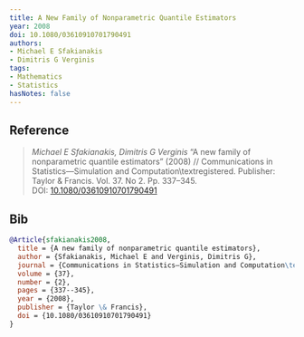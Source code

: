 ```yaml
---
title: A New Family of Nonparametric Quantile Estimators
year: 2008
doi: 10.1080/03610910701790491
authors:
- Michael E Sfakianakis
- Dimitris G Verginis
tags:
- Mathematics
- Statistics
hasNotes: false
---
```


## Reference

> <i>Michael E Sfakianakis, Dimitris G Verginis</i> “A new family of nonparametric quantile estimators” (2008) // Communications in Statistics—Simulation and Computation\textregistered. Publisher: Taylor \& Francis. Vol.&nbsp;37. No&nbsp;2. Pp.&nbsp;337–345. DOI:&nbsp;<a href='https://doi.org/10.1080/03610910701790491'>10.1080/03610910701790491</a>

## Bib

```bib
@Article{sfakianakis2008,
  title = {A new family of nonparametric quantile estimators},
  author = {Sfakianakis, Michael E and Verginis, Dimitris G},
  journal = {Communications in Statistics—Simulation and Computation\textregistered},
  volume = {37},
  number = {2},
  pages = {337--345},
  year = {2008},
  publisher = {Taylor \& Francis},
  doi = {10.1080/03610910701790491}
}
```
